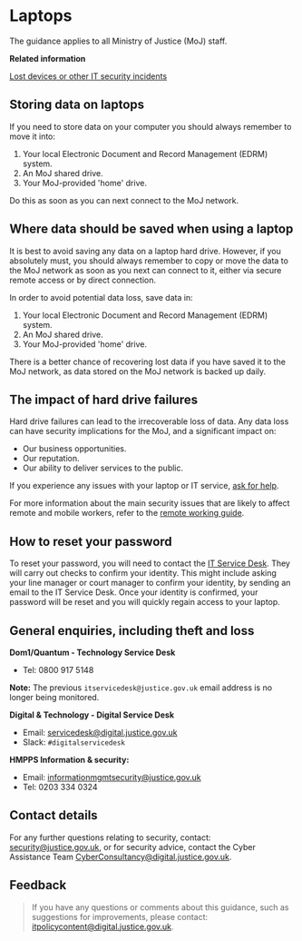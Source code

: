 # Laptops

The guidance applies to all Ministry of Justice \(MoJ\) staff.

**Related information**  


[Lost devices or other IT security incidents](lost-devices-incidents.md)

## Storing data on laptops

If you need to store data on your computer you should always remember to move it into:

1.  Your local Electronic Document and Record Management \(EDRM\) system.
2.  An MoJ shared drive.
3.  Your MoJ-provided 'home' drive.

Do this as soon as you can next connect to the MoJ network.

## Where data should be saved when using a laptop

It is best to avoid saving any data on a laptop hard drive. However, if you absolutely must, you should always remember to copy or move the data to the MoJ network as soon as you next can connect to it, either via secure remote access or by direct connection.

In order to avoid potential data loss, save data in:

1.  Your local Electronic Document and Record Management \(EDRM\) system.
2.  An MoJ shared drive.
3.  Your MoJ-provided 'home' drive.

There is a better chance of recovering lost data if you have saved it to the MoJ network, as data stored on the MoJ network is backed up daily.

## The impact of hard drive failures

Hard drive failures can lead to the irrecoverable loss of data. Any data loss can have security implications for the MoJ, and a significant impact on:

-   Our business opportunities.
-   Our reputation.
-   Our ability to deliver services to the public.

If you experience any issues with your laptop or IT service, [ask for help](#general-enquiries-including-theft-and-loss).

For more information about the main security issues that are likely to affect remote and mobile workers, refer to the [remote working guide](remote-working.md).

## How to reset your password

To reset your password, you will need to contact the [IT Service Desk](#general-enquiries-including-theft-and-loss). They will carry out checks to confirm your identity. This might include asking your line manager or court manager to confirm your identity, by sending an email to the IT Service Desk. Once your identity is confirmed, your password will be reset and you will quickly regain access to your laptop.

## General enquiries, including theft and loss

**Dom1/Quantum - Technology Service Desk**

-   Tel: 0800 917 5148

**Note:** The previous `itservicedesk@justice.gov.uk` email address is no longer being monitored.

**Digital & Technology - Digital Service Desk**

-   Email: [servicedesk@digital.justice.gov.uk](mailto:servicedesk@digital.justice.gov.uk)
-   Slack: `#digitalservicedesk`

**HMPPS Information & security:**

-   Email: [informationmgmtsecurity@justice.gov.uk](mailto:informationmgmtsecurity@justice.gov.uk)
-   Tel: 0203 334 0324

## Contact details

For any further questions relating to security, contact: [security@justice.gov.uk](mailto:security@justice.gov.uk), or for security advice, contact the Cyber Assistance Team [CyberConsultancy@digital.justice.gov.uk](mailto:CyberConsultancy@digital.justice.gov.uk).

## Feedback

> If you have any questions or comments about this guidance, such as suggestions for improvements, please contact: [itpolicycontent@digital.justice.gov.uk](mailto:itpolicycontent@digital.justice.gov.uk).

